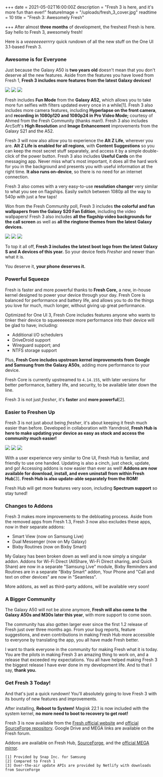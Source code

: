 +++
date = 2021-05-02T16:00:00Z
description = "Fresh 3 is here, and it's more fun than ever!"
featureImage = "/uploads/fresh_3_cover.jpg"
readtime = 10
title = "Fresh 3: Awesomely Fresh"

+++
After almost **three months** of development, the freshest Fresh is here. Say hello to Fresh 3, awesomely fresh!

Here is a _veeeeeeeerrrry_ quick rundown of all the new stuff on the One UI 3.1-based Fresh 3.

### Awesome is for Everyone

Just because the Galaxy A50 is **two years old** doesn't mean that you don't deserve all the new features. Aside from the features you have loved from Fresh 1, **Fresh 3 includes more features from the latest Galaxy devices!**

![](/uploads/screenshot_20210501-110248_camera.jpg) ![](/uploads/screenshot_20210501-110259_camera.jpg) ![](/uploads/screenshot_20210501-110314_camera.jpg)

Fresh includes **Fun Mode** from the **Galaxy A52,** which allows you to take more fun selfies with filters updated every once in a while\[1\]. Fresh 3 also includes more camera features, including **Hyperlapse on the front camera**, and **recording in 1080p120 and 1080p24 in Pro Video Mode;** courtesy of Ahmed from the Fresh Community (thanks man!). Fresh 3 also includes ArcSoft's **High Resolution** and **Image Enhancement** improvements from the Galaxy S21 and the A52.

Fresh 3 will now also allow you to experience the **Alt Z Life**, wherever you are. **Alt Z Life is enabled for all regions**, with **Content Suggestions** so you can keep the most secret stuff separately, and access it by a simple double-click of the power button. Fresh 3 also includes **Useful Cards** on the messaging app. Never miss what's most important, it does all the hard work for you in the background and presents you with useful information at the right time. **It also runs on-device**, so there is no need for an internet connection.

Fresh 3 also comes with a very easy-to-use **resolution changer** very similar to what you see on flagships. Easily switch between 1080p all the way to 540p with just a few taps!

Won from the Fresh Community poll, Fresh 3 includes **the colorful and fun wallpapers from the Galaxy S20 Fan Edition**, including the video wallpapers! Fresh 3 also includes **all the flagship video backgrounds for the call screen** as well as **all the ringtone themes from the latest Galaxy devices.**

![](/uploads/screenshot_20210501-110401_fresh-hub.jpg) ![](/uploads/screenshot_20210501-110016_settings.jpg) ![](/uploads/screenshot_20210501-165154_one-ui-home.jpg)

To top it all off, **Fresh 3 includes the latest boot logo from the latest Galaxy S and A devices of this year.** So your device feels _Fresher_ and newer than what it is.

You deserve it, **your phone deserves it.**

### Powerful Squeeze

Fresh is faster and more powerful thanks to **Fresh Core,** a new, in-house kernel designed to power your device through your day. Fresh Core is balanced for performance and battery life, and allows you to do the things you love for much, much longer, without giving up great performance.

Optimized for One UI 3, Fresh Core includes features anyone who wants to tinker their device to squeeeeeeze more performance into their device will be glad to have; including:

* Additional I/O schedulers
* DriveDroid support
* Wireguard support; and
* NTFS storage support

Plus, **Fresh Core includes upstream kernel improvements from Google and Samsung from the Galaxy A50s**, adding more performance to your device.

Fresh Core is currently upstreamed to `4.14.155`, with later versions for better performance, battery life, and security, to be available later down the line.

Fresh 3 is not just _fresher_, it's **faster** and **more powerful**\[2\].

### Easier to Freshen Up

Fresh 3 is not just about being _fresher_, it's about keeping it fresh much easier than before. Developed in collaboration with Yanndroid, **Fresh Hub is here to make updating your device as easy as stock and access the community much easier!**

![](/uploads/screenshot_20210501-110042_fresh-hub.jpg) ![](/uploads/screenshot_20210501-110138_fresh-hub.jpg) ![](/uploads/screenshot_20210501-110143_fresh-hub.jpg)

With a user experience very similar to One UI, Fresh Hub is familiar, and friendly to use one handed. Updating is also a cinch, just check, update, and go! Accessing addons is now easier than ever as well! **Addons are now available for download, install, and even uninstall from within Fresh Hub**\[3\]**.** **Fresh Hub is also update-able separately from the ROM!**

Fresh Hub will get more features very soon, including **Spectrum support** so stay tuned!

### Changes to Addons

Fresh 3 makes more improvements to the debloating process. Aside from the removed apps from Fresh 1.3, Fresh 3 now also excludes these apps, now in their separate addons:

* Smart View (now on Samsung Live)
* Dual Messenger (now on My Galaxy)
* Bixby Routines (now on Bixby Smart)

My Galaxy has been broken down as well and is now simply a singular addon. Addons for Wi-Fi Direct (AllShare, Wi-Fi Direct sharing, and Quick Share) are now in a separate "Samsung Live" module, Bixby Reminders and Routines are in a separate "Bixby Smart" addon, Your Phone and "Call and text on other devices" are now in "Seamless".

More addons, as well as third-party addons, will be available very soon!

### A Bigger Community

The Galaxy A50 will not be alone anymore, **Fresh will also come to the Galaxy A50s and M30s later this year**, with more support to come soon.

The community has also gotten larger ever since the first 1.2 release of Fresh just over three months ago. From your bug reports, feature suggestions, and even contributions in making Fresh Hub more accessible to everyone by translating the app, you all have made Fresh better.

I want to thank everyone in the community for making Fresh what it is today. You are the pilots in making Fresh 3 an amazing thing to work on, and a release that exceeded my expectations. You all have helped making Fresh 3 the biggest release I have ever done in my development life.  And to that I say, **thank you.**

### Get Fresh 3 Today!

And that's just a quick rundown! You'll absolutely going to love Fresh 3 with its bounty of new features and improvements.

After installing, **Reboot to System!** Magisk 22.1 is now included with the system kernel, **no more need to boot to recovery to get root!**

Fresh 3 is now available from the [Fresh official website](https://fresh.tensevntysevn.cf/) and [official SourceForge repository](https://sourceforge.net/projects/freshroms/files/). Google Drive and MEGA links are available on the Fresh forum.

Addons are available on Fresh Hub, [SourceForge](https://sourceforge.net/projects/freshroms/files/Addons/12.0.2.0/), and the [official MEGA mirror](https://mega.nz/folder/hyY3xaaA#4z76GQRXNXPGwZZ1EozYeA).

    [1] Provided by Snap Inc. for Samsung
    [2] Compared to Fresh 1
    [3] Over-the-air update APIs are provided by Netlify with downloads from SourceForge